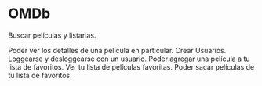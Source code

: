 # OMDb
Buscar películas y listarlas.

Poder ver los detalles de una película en particular.
Crear Usuarios.
Loggearse y desloggearse con un usuario.
Poder agregar una película a tu lista de favoritos.
Ver tu lista de películas favoritas.
Poder sacar películas de tu lista de favoritos.
